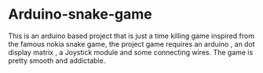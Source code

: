 # Arduino-snake-game
This is an arduino based project that is just a time killing game inspired from the famous nokia snake game, the project game requires an arduino , an dot display matrix , a Joystick module and some connecting wires. The game is pretty smooth and addictable.
